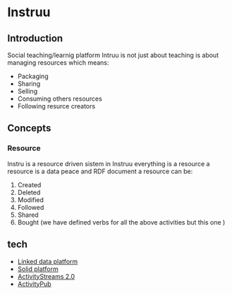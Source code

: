 # Instruu
## Introduction
Social teaching/learnig platform
Intruu is not just about teaching is about managing resources which means:
- Packaging
- Sharing
- Selling
- Consuming others resources
- Following resurce creators


## Concepts

### Resource
Instru is a resource driven sistem in Instruu everything is a resource a resource is a data peace and RDF document a resource can be:
1. Created
2. Deleted
3. Modified
4. Followed
5. Shared
6. Bought (we have defined verbs for all the above activities but this one )

## tech
- [Linked data platform](https://www.w3.org/TR/ldp/)
- [Solid platform](https://github.com/solid/solid-spec)
- [ActivityStreams 2.0](https://www.w3.org/ns/activitystreams)
- [ActivityPub](https://www.w3.org/TR/activitypub/)